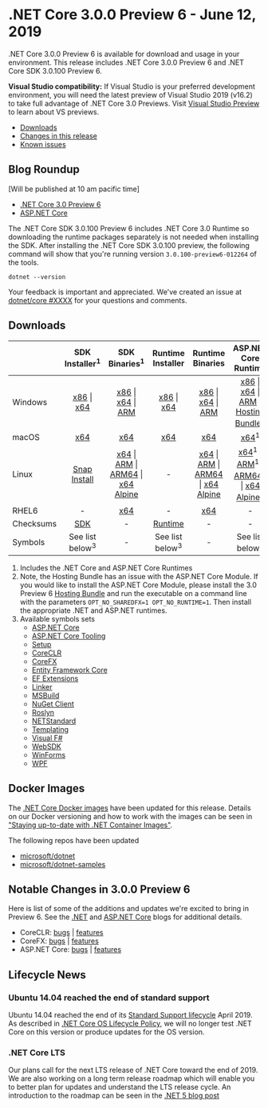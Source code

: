 # .NET Core 3.0.0 Preview 6 - June 12, 2019

.NET Core 3.0.0 Preview 6 is available for download and usage in your environment. This release includes .NET Core 3.0.0 Preview 6 and .NET Core SDK 3.0.100 Preview 6.

**Visual Studio compatibility:** If Visual Studio is your preferred development environment, you will need the latest preview of Visual Studio 2019 (v16.2) to take full advantage of .NET Core 3.0 Previews. Visit [Visual Studio Preview](https://visualstudio.microsoft.com/vs/preview/) to learn about VS previews.

* [Downloads](#downloads)
* [Changes in this release](#notable-changes-in-300-preview-6)
* [Known issues](3.0.0-preview-known-issues.md)

## Blog Roundup

[Will be published at 10 am pacific time]

* [.NET Core 3.0 Preview 6][dotnet-blog]
* [ASP.NET Core][aspnet-blog]

The .NET Core SDK 3.0.100 Preview 6 includes .NET Core 3.0 Runtime so downloading the runtime packages separately is not needed when installing the SDK. After installing the .NET Core SDK 3.0.100 preview, the following command will show that you're running version `3.0.100-preview6-012264` of the tools.

`dotnet --version`

Your feedback is important and appreciated. We've created an issue at [dotnet/core #XXXX](https://github.com/dotnet/core/issues/XXXX) for your questions and comments.

## Downloads

|           | SDK Installer<sup>1</sup>                        | SDK Binaries<sup>1</sup>                 | Runtime Installer                                        | Runtime Binaries                                 | ASP.NET Core Runtime           |
| --------- | :------------------------------------------:     | :----------------------:                 | :---------------------------:                            | :-------------------------:                      | :-----------------:            |
| Windows   | [x86][dotnet-sdk-win-x86.exe] \| [x64][dotnet-sdk-win-x64.exe] | [x86][dotnet-sdk-win-x86.zip] \| [x64][dotnet-sdk-win-x64.zip] \| [ARM][dotnet-sdk-win-arm.zip] | [x86][dotnet-runtime-win-x86.exe] \| [x64][dotnet-runtime-win-x64.exe] | [x86][dotnet-runtime-win-x86.zip] \| [x64][dotnet-runtime-win-x64.zip] \| [ARM][dotnet-runtime-win-arm.zip]  | [x86][aspnetcore-runtime-win-x86.exe] \| [x64][aspnetcore-runtime-win-x64.exe] \| [ARM][aspnetcore-runtime-win-arm.zip] \|<br> [Hosting Bundle][dotnet-hosting-win.exe]<sup>2</sup> |
| macOS     | [x64][dotnet-sdk-osx-x64.pkg]  | [x64][dotnet-sdk-osx-x64.tar.gz]     | [x64][dotnet-runtime-osx-x64.pkg] | [x64][dotnet-runtime-osx-x64.tar.gz] | [x64][aspnetcore-runtime-osx-x64.tar.gz]<sup>1</sup>
| Linux     |  [Snap Install](3.0.0-preview3-download.md)  | [x64][dotnet-sdk-linux-x64.tar.gz] \| [ARM][dotnet-sdk-linux-arm.tar.gz] \| [ARM64][dotnet-sdk-linux-arm64.tar.gz] \| [x64 Alpine][dotnet-sdk-linux-musl-x64.tar.gz] | - | [x64][dotnet-runtime-linux-x64.tar.gz] \| [ARM][dotnet-runtime-linux-arm.tar.gz] \| [ARM64][dotnet-runtime-linux-arm64.tar.gz] \| [x64 Alpine][dotnet-runtime-linux-musl-x64.tar.gz] | [x64][aspnetcore-runtime-linux-x64.tar.gz]<sup>1</sup>  \| [ARM][aspnetcore-runtime-linux-arm.tar.gz]<sup>1</sup> \| [ARM64][aspnetcore-runtime-linux-arm64.tar.gz]<sup>1</sup> \| [x64 Alpine][aspnetcore-runtime-linux-musl-x64.tar.gz]<sup>1</sup> |
| RHEL6     | -                                                | [x64][dotnet-sdk-rhel.6-x64.tar.gz]                    | -                                                        | [x64][dotnet-runtime-rhel.6-x64.tar.gz] | - |
| Checksums | [SDK][checksums-sdk]                             | -                                        | [Runtime][checksums-runtime]                             | - | - |
| Symbols   | See list below<sup>3<sup> | -                                        | See list below<sup>3<sup> | - | See list below<sup>3<sup> |

1. Includes the .NET Core and ASP.NET Core Runtimes
2. Note, the Hosting Bundle has an issue with the ASP.NET Core Module. If you would like to install the ASP.NET Core Module, please install the 3.0 Preview 6 [Hosting Bundle][dotnet-hosting-win.exe] and run the executable on a command line with the parameters `OPT_NO_SHAREDFX=1 OPT_NO_RUNTIME=1`. Then install the appropriate .NET and ASP.NET runtimes.
3. Available symbols sets
    - [ASP.NET Core][aspnetcore-symbols.zip]
    - [ASP.NET Core Tooling][aspnetcore-tooling-symbols.zip]
    - [Setup][core-setup-symbols.zip]
    - [CoreCLR][coreclr-symbols.zip]
    - [CoreFX][corefx-symbols.zip]
    - [Entity Framework Core][entityframeworkcore-symbols.zip]
    - [EF Extensions][extensions-symbols.zip]
    - [Linker][linker-symbols.zip]
    - [MSBuild][msbuild-symbols.zip]
    - [NuGet Client][nuget.client-symbols.zip]
    - [Roslyn][roslyn-symbols.zip]
    - [NETStandard][standard-symbols.zip]
    - [Templating][templating-symbols.zip]
    - [Visual F#][visualfsharp-symbols.zip]
    - [WebSDK][websdk-symbols.zip]
    - [WinForms][winforms-symbols.zip]
    - [WPF][wpf-symbols.zip]
    
## Docker Images

The [.NET Core Docker images](https://hub.docker.com/r/microsoft/dotnet/) have been updated for this release. Details on our Docker versioning and how to work with the images can be seen in ["Staying up-to-date with .NET Container Images"](https://blogs.msdn.microsoft.com/dotnet/2018/06/18/staying-up-to-date-with-net-container-images/).

The following repos have been updated

* [microsoft/dotnet](https://hub.docker.com/r/microsoft/dotnet)
* [microsoft/dotnet-samples](https://hub.docker.com/r/microsoft/dotnet-samples)

## Notable Changes in 3.0.0 Preview 6

Here is list of some of the additions and updates we're excited to bring in Preview 6. See the [.NET][dotnet-blog] and [ASP.NET Core][aspnet-blog] blogs for additional details.

* CoreCLR: [bugs][coreclr_bugs] | [features][coreclr_features]
* CoreFX: [bugs][corefx_bugs] | [features][corefx_features]
* ASP.NET Core: [bugs][aspnet_bugs] | [features][aspnet_features]

## Lifecycle News

### Ubuntu 14.04 reached the end of standard support

Ubuntu 14.04 reached the end of its [Standard Support lifecycle](https://wiki.ubuntu.com/Releases) April 2019. As described in [.NET Core OS Lifecycle Policy](https://github.com/dotnet/core/blob/master/os-lifecycle-policy.md), we will no longer test .NET Core on this version or produce updates for the OS version.

### .NET Core LTS

Our plans call for the next LTS release of .NET Core toward the end of 2019. We are also working on a long term release roadmap which will enable you to better plan for updates and understand the LTS release cycle. An introduction to the roadmap can be seen in the [.NET 5 blog post][dotnet5-blog]

[blob-runtime]: https://dotnetcli.blob.core.windows.net/dotnet/Runtime/
[blob-sdk]: https://dotnetcli.blob.core.windows.net/dotnet/Sdk/
[release-notes]: https://github.com/dotnet/core/blob/master/release-notes/3.0/preview/3.0.0-preview6.md

[dotnet-host-x64.deb]: https://download.visualstudio.microsoft.com/download/pr/8c70f3b5-1866-4969-8acf-303ce1a5412a/c75e23e6f50d597e3b3b86bb672a6ab2/dotnet-host-3.0.0-preview6-27804-01-x64.deb
[dotnet-host-x64.rpm]: https://download.visualstudio.microsoft.com/download/pr/d0efaff6-541e-4f8c-a362-945c849cd246/69869e837e623792ff6b6d741084818f/dotnet-host-3.0.0-preview6-27804-01-x64.rpm
[dotnet-hostfxr-x64.deb]: https://download.visualstudio.microsoft.com/download/pr/f62d3861-6142-4150-9e93-868099ca0502/35ba5215c361b923409f304e3771a593/dotnet-hostfxr-3.0.0-preview6-27804-01-x64.deb
[dotnet-hostfxr-x64.rpm]: https://download.visualstudio.microsoft.com/download/pr/ac9944bb-aa2f-487c-985d-291fd093126b/0bc3bacb974d24c2cb84c8fc3dc65def/dotnet-hostfxr-3.0.0-preview6-27804-01-x64.rpm
[dotnet-runtime-linux-arm.tar.gz]: https://download.visualstudio.microsoft.com/download/pr/f274b190-2f0b-4616-a446-7090b55dd80c/1b652d6a8a50a8a6f0efc098a6e5e6dd/dotnet-runtime-3.0.0-preview6-27804-01-linux-arm.tar.gz
[dotnet-runtime-linux-arm64.tar.gz]: https://download.visualstudio.microsoft.com/download/pr/f6f57f07-c407-4dec-a11e-7c521b842dff/edea09e548e1b673ccca1b2c685b0b12/dotnet-runtime-3.0.0-preview6-27804-01-linux-arm64.tar.gz
[dotnet-runtime-linux-musl-x64.tar.gz]: https://download.visualstudio.microsoft.com/download/pr/74c6571d-30e8-4efd-b649-dcdd63c045a0/e1020469985f91ce01bdc858122c8317/dotnet-runtime-3.0.0-preview6-27804-01-linux-musl-x64.tar.gz
[dotnet-runtime-linux-x64.tar.gz]: https://download.visualstudio.microsoft.com/download/pr/fa0cd01b-c71c-40ed-bb78-1ff9acbfb8b2/e6510b76b6272bc7ce3f85e3a96ff9e1/dotnet-runtime-3.0.0-preview6-27804-01-linux-x64.tar.gz
[dotnet-runtime-osx-x64.pkg]: https://download.visualstudio.microsoft.com/download/pr/a5a6bc03-7b32-4158-aff1-1c1060f852da/75ef05dd1501ceb064e7a5ce255c0bac/dotnet-runtime-3.0.0-preview6-27804-01-osx-x64.pkg
[dotnet-runtime-osx-x64.tar.gz]: https://download.visualstudio.microsoft.com/download/pr/07dcd5e2-bb85-44fd-b60e-fe3102972e9a/1f344a1dbd6e59f3003197a2aa33a38b/dotnet-runtime-3.0.0-preview6-27804-01-osx-x64.tar.gz
[dotnet-runtime-rhel.6-x64.tar.gz]: https://download.visualstudio.microsoft.com/download/pr/4ec40d36-7f1e-4421-bcb4-4da0df1dfc0b/14d77c1b519daa39a395546a28b9fafd/dotnet-runtime-3.0.0-preview6-27804-01-rhel.6-x64.tar.gz
[dotnet-runtime-win-arm.zip]: https://download.visualstudio.microsoft.com/download/pr/d977a67d-119f-4d5e-aaa9-2d43c01f4978/241064a2a67af8eb67bb40e1e58b7506/dotnet-runtime-3.0.0-preview6-27804-01-win-arm.zip
[dotnet-runtime-win-x64.exe]: https://download.visualstudio.microsoft.com/download/pr/c50379b1-0257-454c-b61c-662c25253d99/bd3525bd7720e131fa5831731303e428/dotnet-runtime-3.0.0-preview6-27804-01-win-x64.exe
[dotnet-runtime-win-x64.zip]: https://download.visualstudio.microsoft.com/download/pr/cd58b305-6f39-4cd2-9e9f-7c3b6dc61e35/d53850f37fbfe1a1a3babc8c6ed74465/dotnet-runtime-3.0.0-preview6-27804-01-win-x64.zip
[dotnet-runtime-win-x86.exe]: https://download.visualstudio.microsoft.com/download/pr/fc716153-4abd-425d-9837-2e8c4f565197/b22ca838f79484bf12d0426085f10886/dotnet-runtime-3.0.0-preview6-27804-01-win-x86.exe
[dotnet-runtime-win-x86.zip]: https://download.visualstudio.microsoft.com/download/pr/c0d891be-0681-4158-bcd0-8fa222d6e056/846e7c8fc3d5e7ae9b90cba0d9884981/dotnet-runtime-3.0.0-preview6-27804-01-win-x86.zip
[dotnet-runtime-x64.deb]: https://download.visualstudio.microsoft.com/download/pr/b85699ae-e447-4b54-a6fe-537c9426ac0c/25f6576bb4d7ac649b733d0fb25bbaf6/dotnet-runtime-3.0.0-preview6-27804-01-x64.deb
[dotnet-runtime-x64.rpm]: https://download.visualstudio.microsoft.com/download/pr/af932328-cb68-42b9-83e5-2f891ac143e2/459f0f21f2a7db48ea782dc2d38bfd1b/dotnet-runtime-3.0.0-preview6-27804-01-x64.rpm
[dotnet-runtime-deps-centos.7-x64.rpm]: https://download.visualstudio.microsoft.com/download/pr/f48b6425-bfaa-488e-83ef-870726d77a1d/a05658865114cd0ded4f2a87282bb9b5/dotnet-runtime-deps-3.0.0-preview6-27804-01-centos.7-x64.rpm
[dotnet-runtime-deps-fedora.27-x64.rpm]: https://download.visualstudio.microsoft.com/download/pr/d8b7bf19-954d-4e28-9012-76004f8cb592/d2601db2e2eb3d5257255361052614a9/dotnet-runtime-deps-3.0.0-preview6-27804-01-fedora.27-x64.rpm
[dotnet-runtime-deps-opensuse.42-x64.rpm]: https://download.visualstudio.microsoft.com/download/pr/ae5e1bad-05c7-4788-90d4-4d84fa736a37/0b1ac0bec313f8550570499e077a22f8/dotnet-runtime-deps-3.0.0-preview6-27804-01-opensuse.42-x64.rpm
[dotnet-runtime-deps-oraclelinux.7-x64.rpm]: https://download.visualstudio.microsoft.com/download/pr/57aeeb60-4ec5-4a29-9c14-e5c18d90c108/a0268ab81236fbb9030b145ace18ab40/dotnet-runtime-deps-3.0.0-preview6-27804-01-oraclelinux.7-x64.rpm
[dotnet-runtime-deps-rhel.7-x64.rpm]: https://download.visualstudio.microsoft.com/download/pr/e013cba0-13aa-48e4-b5e7-783f8a5f7763/a6342f98c3ee0b23773c204396d9c047/dotnet-runtime-deps-3.0.0-preview6-27804-01-rhel.7-x64.rpm
[dotnet-runtime-deps-sles.12-x64.rpm]: https://download.visualstudio.microsoft.com/download/pr/9411e9eb-606c-4892-9855-24bd971d9647/dc96fbffd34e6205a8805c0f9f5532f7/dotnet-runtime-deps-3.0.0-preview6-27804-01-sles.12-x64.rpm
[dotnet-runtime-deps-x64.deb]: https://download.visualstudio.microsoft.com/download/pr/af083813-ec86-4e18-b386-c7f89f013432/da18a8397fff81a07871a8a5840066e2/dotnet-runtime-deps-3.0.0-preview6-27804-01-x64.deb

[aspnetcore-runtime-linux-arm.tar.gz]: https://download.visualstudio.microsoft.com/download/pr/246ddf4f-e4b8-4306-8761-2dfbca37f7de/274b8c00abf99f374729e0534779951e/aspnetcore-runtime-3.0.0-preview6.19307.2-linux-arm.tar.gz
[aspnetcore-runtime-linux-arm64.tar.gz]: https://download.visualstudio.microsoft.com/download/pr/0040c5cc-ea1f-4d64-b9f3-9b4adc3811b6/fab5141cf1850d520eb2bc00bfa80183/aspnetcore-runtime-3.0.0-preview6.19307.2-linux-arm64.tar.gz
[aspnetcore-runtime-linux-musl-x64.tar.gz]: https://download.visualstudio.microsoft.com/download/pr/a3fabeed-a2a9-480b-9cad-4f40ad3be347/4a576819c2fafceda1804b37945784b4/aspnetcore-runtime-3.0.0-preview6.19307.2-linux-musl-x64.tar.gz
[aspnetcore-runtime-linux-x64.tar.gz]: https://download.visualstudio.microsoft.com/download/pr/ea4b23b0-d7dc-4d39-8de4-d4c89e1f9551/bfe628fcb8f19d4c97c75d1217af1a8b/aspnetcore-runtime-3.0.0-preview6.19307.2-linux-x64.tar.gz
[aspnetcore-runtime-osx-x64.tar.gz]: https://download.visualstudio.microsoft.com/download/pr/bb0fdeb4-7823-4fe2-9570-476dbb8820af/60dc3930f2aaeb0e6ebfdf0dcdca4101/aspnetcore-runtime-3.0.0-preview6.19307.2-osx-x64.tar.gz
[aspnetcore-runtime-rh.rhel.7-x64.rpm]: https://download.visualstudio.microsoft.com/download/pr/f6a34aed-08da-4d6f-b800-7a169c5e8e7f/34cb2ad8b289ef78a4865a3bdbf5ec22/aspnetcore-runtime-3.0.0-preview6.19307.2-rh.rhel.7-x64.rpm
[aspnetcore-runtime-win-arm.zip]: https://download.visualstudio.microsoft.com/download/pr/0dbf6a21-ef68-4aaf-b4f7-ffaa04a9ce88/89c9a67c6ca678d435d8acb7c7895c45/aspnetcore-runtime-3.0.0-preview6.19307.2-win-arm.zip
[aspnetcore-runtime-win-x64.exe]: https://download.visualstudio.microsoft.com/download/pr/871eacb3-13c5-4bb1-ab9c-4776813b2f0a/d5aded51b925d2a933f51b9dec0c1222/aspnetcore-runtime-3.0.0-preview6.19307.2-win-x64.exe
[aspnetcore-runtime-win-x64.zip]: https://download.visualstudio.microsoft.com/download/pr/7ee7da31-90a2-4992-b687-db86efc47a20/a7fde0f0b5edd35ffbd3455f7115d5a0/aspnetcore-runtime-3.0.0-preview6.19307.2-win-x64.zip
[aspnetcore-runtime-win-x86.exe]: https://download.visualstudio.microsoft.com/download/pr/951f140b-08b5-417d-9177-3d79cea6e023/31ac4b39e95c038987de4f76d9863c11/aspnetcore-runtime-3.0.0-preview6.19307.2-win-x86.exe
[aspnetcore-runtime-win-x86.zip]: https://download.visualstudio.microsoft.com/download/pr/dc310993-a8ce-48a7-adc6-37bde172e327/6caf36f2576dcdc97c6124fa26d6ceab/aspnetcore-runtime-3.0.0-preview6.19307.2-win-x86.zip
[aspnetcore-runtime-x64.deb]: https://download.visualstudio.microsoft.com/download/pr/e3500e27-3aed-4c7a-a241-627dd33fda85/2f56e6bbf0e55b32dba9520c2426db51/aspnetcore-runtime-3.0.0-preview6.19307.2-x64.deb
[aspnetcore-runtime-x64.rpm]: https://download.visualstudio.microsoft.com/download/pr/40027d60-0bac-4d74-b79c-3379409dcc2a/f0eeaf7f964173beb5984a447d812867/aspnetcore-runtime-3.0.0-preview6.19307.2-x64.rpm
[dotnet-hosting-win.exe]: https://download.visualstudio.microsoft.com/download/pr/82fe6f83-3212-4401-9d71-d48bbc9bb69b/e003304de24a434a0a27c24131a2cb9f/dotnet-hosting-3.0.0-preview6.19307.2-win.exe

[dotnet-sdk-linux-arm.tar.gz]: https://download.visualstudio.microsoft.com/download/pr/50bc5936-b374-490b-9312-f3ca23c0bcfa/d7680c7a396b115d95ac835334777d02/dotnet-sdk-3.0.100-preview6-012264-linux-arm.tar.gz
[dotnet-sdk-linux-arm64.tar.gz]: https://download.visualstudio.microsoft.com/download/pr/8997987c-1fcc-4b83-ab49-08117ac40f86/13f3cc0b0dfcf37398d11caff3926bb9/dotnet-sdk-3.0.100-preview6-012264-linux-arm64.tar.gz
[dotnet-sdk-linux-musl-x64.tar.gz]: https://download.visualstudio.microsoft.com/download/pr/a094523b-8f35-464f-bbd5-c73c0c720a87/5647ca11bbed0a88f0b35b029a0f41fa/dotnet-sdk-3.0.100-preview6-012264-linux-musl-x64.tar.gz
[dotnet-sdk-linux-x64.tar.gz]: https://download.visualstudio.microsoft.com/download/pr/72ce4d40-9063-4a2e-a962-0bf2574f75d1/5463bb92cff4f9c76935838d1efbc757/dotnet-sdk-3.0.100-preview6-012264-linux-x64.tar.gz
[dotnet-sdk-osx-x64.pkg]: https://download.visualstudio.microsoft.com/download/pr/31af4401-55f7-487c-adf7-2b6bed7cb1c5/a6aafa2569a628a80a6ebd2a2fd5c6f3/dotnet-sdk-3.0.100-preview6-012264-osx-x64.pkg
[dotnet-sdk-osx-x64.tar.gz]: https://download.visualstudio.microsoft.com/download/pr/079e5b24-187f-4087-9a54-18285382f3e6/2ae97c55aae5e2c9472555839a48a83c/dotnet-sdk-3.0.100-preview6-012264-osx-x64.tar.gz
[dotnet-sdk-rhel.6-x64.tar.gz]: https://download.visualstudio.microsoft.com/download/pr/cecd1f2b-dc4b-4cf9-adaf-ddbcf1c2e0ea/4222de7a50aa77ad8418e88271b42d89/dotnet-sdk-3.0.100-preview6-012264-rhel.6-x64.tar.gz
[dotnet-sdk-win-arm.zip]: https://download.visualstudio.microsoft.com/download/pr/de37d402-a968-43dd-a23c-020e50073069/83e9f4f3d6d401e5f880d912e7255bf1/dotnet-sdk-3.0.100-preview6-012264-win-arm.zip
[dotnet-sdk-win-x64.exe]: https://download.visualstudio.microsoft.com/download/pr/4d2dfaa1-4f9c-4526-bb6f-117d9d8bbd0e/a9fc9994c1b4d485ab41632b81bf4f56/dotnet-sdk-3.0.100-preview6-012264-win-x64.exe
[dotnet-sdk-win-x64.zip]: https://download.visualstudio.microsoft.com/download/pr/4e73514f-0646-4600-bdc2-38c90fc207b6/22ad70cbe1a254177e6d7b7f7e7425f8/dotnet-sdk-3.0.100-preview6-012264-win-x64.zip
[dotnet-sdk-win-x86.exe]: https://download.visualstudio.microsoft.com/download/pr/4a6fef07-dc91-4fbd-87c8-74fd8db71aeb/9fa79398a69ac4bd08e8bf51080b3553/dotnet-sdk-3.0.100-preview6-012264-win-x86.exe
[dotnet-sdk-win-x86.zip]: https://download.visualstudio.microsoft.com/download/pr/f312d345-26a3-46a9-8c14-5375e49a73d8/990d563e1df783e8c26262bcafe92831/dotnet-sdk-3.0.100-preview6-012264-win-x86.zip
[dotnet-sdk-x64.deb]: https://download.visualstudio.microsoft.com/download/pr/923d1732-7306-4648-97a0-04ba301ce6fd/dadf7531b75e59aab5618fe8a1d80a34/dotnet-sdk-3.0.100-preview6-012264-x64.deb
[dotnet-sdk-x64.rpm]: https://download.visualstudio.microsoft.com/download/pr/df8882ca-8ed4-4ef2-b3a1-c8369f9badf3/4d39dc5c548b392a6a1323765da9f8a2/dotnet-sdk-3.0.100-preview6-012264-x64.rpm

[aspnetcore-symbols.zip]: https://download.visualstudio.microsoft.com/download/pr/675838d4-94bd-48f0-b873-db60188e9dfd/b726010bcd1c2c80a76e4a1aa231fed3/aspnetcore-3.0.0-preview6-symbols.zip
[aspnetcore-tooling-symbols.zip]: https://download.visualstudio.microsoft.com/download/pr/22af416f-8d85-4ffa-be44-ad8912f34279/49c40491bc2a93344e571c8e79cfca73/aspnetcore-tooling-3.0.0-preview6-symbols.zip
[blazor-symbols.zip]: https://download.visualstudio.microsoft.com/download/pr/aa5c443b-1375-4e22-ad4b-49ea3aeef89e/07006746268b666500860ea332cfdd93/blazor-3.0.0-preview6-symbols.zip
[core-setup-symbols.zip]: https://download.visualstudio.microsoft.com/download/pr/ef6c90eb-d3de-4e43-86c2-1ae3fda0f2dd/5a4c7c03c74d05cf3a56c723f169536c/core-setup-3.0.0-preview6-symbols.zip
[coreclr-symbols.zip]: https://download.visualstudio.microsoft.com/download/pr/da1abf8a-d8da-4c2c-8c54-c5feed83a25a/0ebeb91c064ec5162b6793f6dc84212e/coreclr-3.0.0-preview6-symbols.zip
[corefx-symbols.zip]: https://download.visualstudio.microsoft.com/download/pr/4ebe24f7-9a1b-4f3b-bc70-a0db7e2d141a/69a426a9ddbb74327e8ba78935853391/corefx-3.0.0-preview6-symbols.zip
[entityframeworkcore-symbols.zip]: https://download.visualstudio.microsoft.com/download/pr/668eadfd-e4fb-4ce5-b4e0-fced6025d6e4/1b2e30e0dfe3b9a47de385e14cf40b0d/entityframeworkcore-3.0.0-preview6-symbols.zip
[extensions-symbols.zip]: https://download.visualstudio.microsoft.com/download/pr/9b15012c-74bd-4c38-ab5d-2d756628022c/7e460f32e84bdee983222962b284043e/extensions-3.0.0-preview6-symbols.zip
[linker-symbols.zip]: https://download.visualstudio.microsoft.com/download/pr/f95b4f2e-0c84-4002-b6c9-df633fcd9533/ddcd5b36e940143f2a4a8eb84d2d3c27/linker-3.0.0-preview6-symbols.zip
[msbuild-symbols.zip]: https://download.visualstudio.microsoft.com/download/pr/0cf835fa-9ee1-4541-9ef0-0d9331b4e1f1/20bcc828a74122a1911b53778581bee6/msbuild-3.0.0-preview6-symbols.zip
[nuget.client-symbols.zip]: https://download.visualstudio.microsoft.com/download/pr/cfd8b9e9-c52d-43be-9806-93bdbfd079d7/295fa4e1b3335ce5494e35e7308b062d/nuget.client-3.0.0-preview6-symbols.zip
[roslyn-symbols.zip]: https://download.visualstudio.microsoft.com/download/pr/88028db6-3526-4298-836c-642e0b00d543/309be14c1188198e0564a2a47c78ab0f/roslyn-3.0.0-preview6-symbols.zip
[standard-symbols.zip]: https://download.visualstudio.microsoft.com/download/pr/839250d9-9fcc-4546-a157-b31a96874a72/324c581c910eca2df761354077c93f4d/standard-3.0.0-preview6-symbols.zip
[templating-symbols.zip]: https://download.visualstudio.microsoft.com/download/pr/ee6fd854-d860-4240-8455-fd2d5c231a11/a89c24d480e0b652fd1bc8b8a0290b8c/templating-3.0.0-preview6-symbols.zip
[visualfsharp-symbols.zip]: https://download.visualstudio.microsoft.com/download/pr/ce96faec-2171-42f6-87ca-a97dd077d3eb/2ee84b1e28dd92c55d4a557046213904/visualfsharp-3.0.0-preview6-symbols.zip
[websdk-symbols.zip]: https://download.visualstudio.microsoft.com/download/pr/3cfe6b47-dc4a-4ae8-b3c7-19c10e5ad001/3883444ce919e9a396663122ea0e1990/websdk-3.0.0-preview6-symbols.zip
[winforms-symbols.zip]: https://download.visualstudio.microsoft.com/download/pr/0e06800a-f7e4-4928-8870-2ddb84b294b2/f6ee3167a9fc8b8169c15284a4dbcbf3/winforms-3.0.0-preview6-symbols.zip
[wpf-symbols.zip]: https://download.visualstudio.microsoft.com/download/pr/b7af603b-03aa-441f-ab22-de51f5e2ce0c/ad37eb0f33e27c41b91605b22f967f3d/wpf-3.0.0-preview6-symbols.zip
[checksums-runtime]: https://dotnetcli.blob.core.windows.net/dotnet/checksums/3.0.0-preview6-27804-01-runtime-sha.txt
[checksums-sdk]: https://dotnetcli.blob.core.windows.net/dotnet/checksums/3.0.100-preview6-012264-sdk-sha.txt

[linux-install]: https://www.microsoft.com/net/download/linux
[linux-setup]: https://github.com/dotnet/core/blob/master/Documentation/linux-setup.md

[dotnet-blog]: https://devblogs.microsoft.com/dotnet/announcing-net-core-3-0-preview-6/
[dotnet5-blog]: https://devblogs.microsoft.com/dotnet/introducing-net-5/
[aspnet-blog]: https://devblogs.microsoft.com/aspnet/asp-net-core-updates-in-net-core-3-0-preview-6/

[aspnet_bugs]: https://github.com/aspnet/AspNetCore/issues?q=is%3Aissue+milestone%3A3.0.0-preview6+label%3ADone+label%3Abug
[aspnet_features]: https://github.com/aspnet/AspNetCore/issues?q=is%3Aissue+milestone%3A3.0.0-preview6+label%3ADone+label%3Aenhancement
[coreclr_bugs]: https://github.com/dotnet/coreclr/issues?utf8=%E2%9C%93&q=is%3Aissue+milestone%3A3.0+label%3Abug+
[coreclr_features]: https://github.com/dotnet/coreclr/issues?q=is%3Aissue+milestone%3A3.0+label%3Aenhancement
[corefx_bugs]: https://github.com/dotnet/corefx/issues?q=is%3Aissue+milestone%3A3.0+label%3Abug
[corefx_features]: https://github.com/dotnet/corefx/issues?q=is%3Aissue+milestone%3A3.0+label%3Aenhancement
